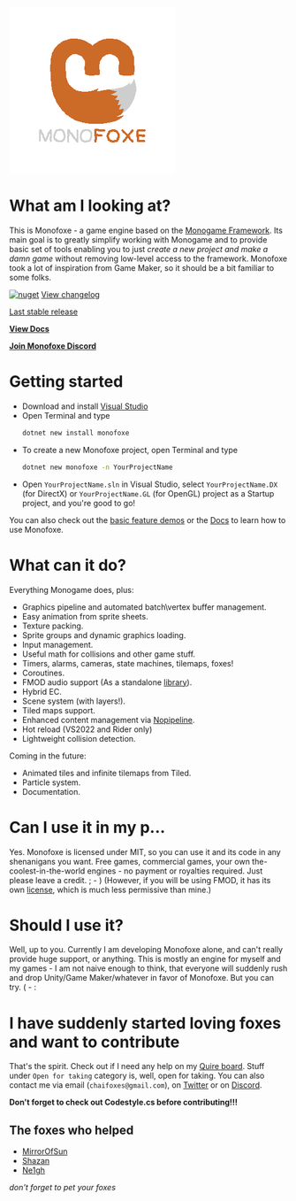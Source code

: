 ﻿![logo](logo/logo_transparent.png)

# What am I looking at?

This is Monofoxe - a game engine based on the [Monogame Framework](http://monogame.net).
Its main goal is to greatly simplify working with Monogame and to provide basic set of tools
enabling you to just *create a new project and make a damn game* without removing low-level access to the framework.
Monofoxe took a lot of inspiration from Game Maker, so it should be a bit familiar to some folks.

[![nuget](https://badgen.net/nuget/v/Monofoxe.Engine?icon=nuget)](https://www.nuget.org/packages/Monofoxe.Engine) [View changelog](/CHANGELOG.md)


[Last stable release](https://github.com/Martenfur/Monofoxe/releases/latest)

[**View Docs**](Docs/README.md)

[**Join Monofoxe Discord**](https://discord.gg/F9tPYaD)

# Getting started

- Download and install [Visual Studio](https://visualstudio.microsoft.com/)
- Open Terminal and type 
	``` bash
	dotnet new install monofoxe
	```
- To create a new Monofoxe project, open Terminal and type 
	``` bash
	dotnet new monofoxe -n YourProjectName
	```
- Open `YourProjectName.sln` in Visual Studio, select `YourProjectName.DX` (for DirectX) or `YourProjectName.GL` (for OpenGL) project as a Startup project, and you're good to go!

You can also check out the [basic feature demos](Samples/) or the [Docs](Docs/README.md) to learn how to use Monofoxe.

# What can it do?

Everything Monogame does, plus:

* Graphics pipeline and automated batch\vertex buffer management.
* Easy animation from sprite sheets.
* Texture packing.
* Sprite groups and dynamic graphics loading.
* Input management.
* Useful math for collisions and other game stuff.
* Timers, alarms, cameras, state machines, tilemaps, foxes!
* Coroutines.
* FMOD audio support (As a standalone [library](https://github.com/Martenfur/FmodForFoxes/)).
* Hybrid EC.
* Scene system (with layers!).
* Tiled maps support.
* Enhanced content management via [Nopipeline](https://github.com/Martenfur/Nopipeline).
* Hot reload (VS2022 and Rider only)
* Lightweight collision detection.

Coming in the future:

* Animated tiles and infinite tilemaps from Tiled.
* Particle system.
* Documentation.

# Can I use it in my p...

Yes. Monofoxe is licensed under MIT, so you can use it and its code in any shenanigans you want. Free games, commercial games, your own the-coolest-in-the-world engines - no payment or royalties required. Just please leave a credit. ; - )
(However, if you will be using FMOD, it has its own [license](https://fmod.com/licensing#faq), which is much less permissive than mine.)

# Should I use it?

Well, up to you. Currently I am developing Monofoxe alone, and can't really provide huge support, or anything. This is mostly an engine for myself and my games - I am not naive enough to think, that everyone will suddenly rush and drop Unity/Game Maker/whatever in favor of Monofoxe. But you can try. ( - :

# I have suddenly started loving foxes and want to contribute

That's the spirit. Check out if I need any help on my [Quire board](https://quire.io/w/Monofoxe/?board=Monofoxe). Stuff under `Open for taking` category is, well, open for taking. You can also contact me via email (`chaifoxes@gmail.com`), on [Twitter](https://twitter.com/the_fox_society) or on [Discord](https://discord.gg/F9tPYaD).

**Don't forget to check out Codestyle.cs before contributing!!!**

## The foxes who helped

- [MirrorOfSun](https://github.com/MirrorOfSUn)
- [Shazan](https://bitbucket.org/%7B07c29368-d971-4ab1-8ec5-1a89d56bfa43%7D/)
- [Ne1gh](https://github.com/Ne1gh-RR)


*don't forget to pet your foxes*
